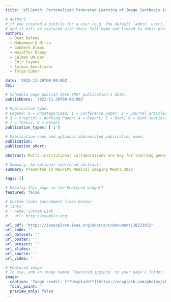 ```yaml
---
title: 'pFLSynth: Personalized Federated Learning of Image Synthesis in Multi-Contrast MRI'

# Authors
# If you created a profile for a user (e.g. the default `admin` user), write the username (folder name) here
# and it will be replaced with their full name and linked to their profile.
authors:
  - Onat Dalmaz
  - Muhammad U Mirza
  - Gokberk Elmas
  - Muzaffer Özbey
  - Salman UH Dar
  - Emir Ceyani
  - Salman Avestimehr
  - Tolga Çukur

date: '2022-11-29T00:00:00Z'
doi: ''

# Schedule page publish date (NOT publication's date).
publishDate: '2022-11-29T00:00:00Z'

# Publication type.
# Legend: 0 = Uncategorized; 1 = Conference paper; 2 = Journal article;
# 3 = Preprint / Working Paper; 4 = Report; 5 = Book; 6 = Book section;
# 7 = Thesis; 8 = Patent
publication_types: ['1']

# Publication name and optional abbreviated publication name.
publication:
publication_short:

abstract: Multi-institutional collaborations are key for learning generalizable MRI synthesis models that translate source-onto target-contrast images. To facilitate collaboration, federated learning (FL) adopts decentralized training and mitigates privacy concerns by avoiding sharing of imaging data. However, FL-trained synthesis models can be impaired by the inherent heterogeneity in the data distribution, with domain shifts evident when common or variable translation tasks are prescribed across sites. Here we introduce the first personalized FL method for MRI Synthesis (pFLSynth) to improve reliability against domain shifts. pFLSynth is based on an adversarial model that produces latents specific to individual sites and source-target contrasts, and leverages novel personalization blocks to adaptively tune the statistics and weighting of feature maps across the generator stages given latents. To further promote site specificity, partial model aggregation is employed over downstream layers of the generator while upstream layers are retained locally. As such, pFLSynth enables training of a unified synthesis model that can reliably generalize across multiple sites and translation tasks. Comprehensive experiments on multisite datasets clearly demonstrate the enhanced performance of pFLSynth against prior federated methods in multi-contrast MRI synthesis.

# Summary. An optional shortened abstract.
summary: Presented in NeurIPS Medical Imaging Meets 2022

tags: []

# Display this page in the Featured widget?
featured: false

# Custom links (uncomment lines below)
# links:
# - name: Custom Link
#   url: http://example.org

url_pdf: 'https://ieeexplore.ieee.org/abstract/document/10223912'
url_code: ''
url_dataset: ''
url_poster: ''
url_project: ''
url_slides: ''
url_source: ''
url_video: ''

# Featured image
# To use, add an image named `featured.jpg/png` to your page's folder.
image:
  caption: 'Image credit: [**Unsplash**](https://unsplash.com/photos/pLCdAaMFLTE)'
  focal_point: ''
  preview_only: false
---
```

